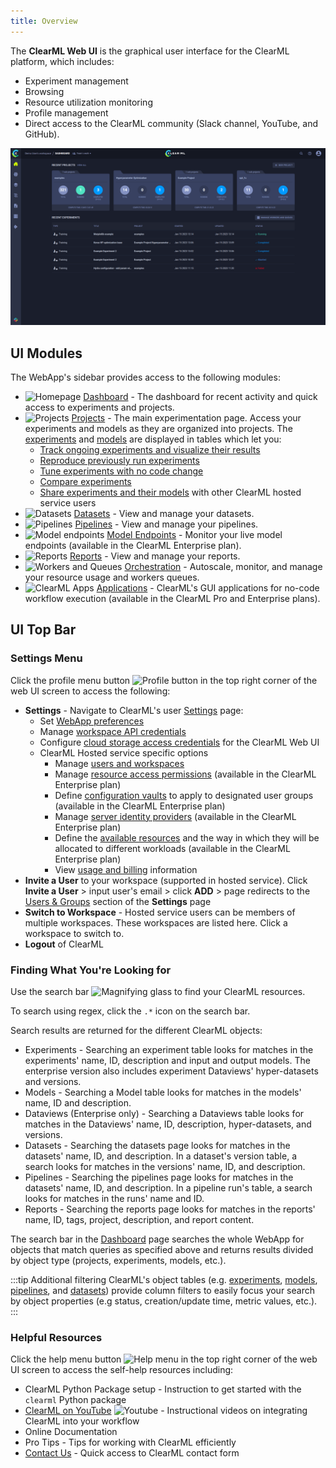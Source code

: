 ```yaml
---
title: Overview
---
```


The **ClearML Web UI** is the graphical user interface for the ClearML platform, which includes:
* Experiment management
* Browsing
* Resource utilization monitoring
* Profile management
* Direct access to the ClearML community (Slack channel, YouTube, and GitHub).

![WebApp screenshots gif](../img/gif/webapp_screenshots.gif)

## UI Modules 
The WebApp's sidebar provides access to the following modules:
<ul>
  <li>
    <img src="/docs/latest/icons/ico-homepage.svg" alt="Homepage" className="icon size-md space-sm" /> <a href="webapp_home">Dashboard</a> - The dashboard for recent activity and quick access to experiments and projects.
  </li>
  <li> 
    <img src="/docs/latest/icons/ico-projects.svg" alt="Projects" className="icon size-md space-sm" />  <a href="webapp_projects_page">Projects</a> - The main experimentation page. Access your experiments and models as they are organized into projects.
  The <a href="webapp_exp_table">experiments</a> and <a href="webapp_model_table">models</a> are displayed in tables
  which let you:
    <ul>
      <li><a href="webapp_exp_track_visual">Track ongoing experiments and visualize their results</a></li>
      <li><a href="webapp_exp_reproducing">Reproduce previously run experiments</a></li>
      <li><a href="webapp_exp_tuning">Tune experiments with no code change</a></li>
      <li><a href="webapp_exp_comparing">Compare experiments</a></li>
      <li><a href="webapp_exp_sharing">Share experiments and their models</a> with other ClearML hosted service users </li>
    </ul>
  </li>
  <li>
    <img src="/docs/latest/icons/ico-side-bar-datasets.svg" alt="Datasets" className="icon size-md space-sm" /> <a href="datasets/webapp_dataset_page">Datasets</a> - View and manage your datasets. 
  </li>
  <li>
    <img src="/docs/latest/icons/ico-pipelines.svg" alt="Pipelines" className="icon size-md space-sm" /> <a href="pipelines/webapp_pipeline_page">Pipelines</a> - View and manage your pipelines.
  </li>
  <li>
    <img src="/docs/latest/icons/ico-model-endpoints.svg" alt="Model endpoints" className="icon size-md space-sm" /> <a href="webapp_model_endpoints">Model Endpoints</a> - Monitor your live model endpoints (available in the ClearML Enterprise plan).
  </li>
  <li>
    <img src="/docs/latest/icons/ico-reports.svg" alt="Reports" className="icon size-md space-sm" /> <a href="webapp_reports">Reports</a> - View and manage your reports.
  </li>
  <li>
    <img src="/docs/latest/icons/ico-workers.svg" alt="Workers and Queues" className="icon size-md space-sm" /> <a href="webapp_workers_queues">Orchestration</a> - Autoscale, monitor, and manage your resource usage and workers queues.
  </li>
  <li>
    <img src="/docs/latest/icons/ico-applications.svg" alt="ClearML Apps" className="icon size-md space-sm" /> <a href="applications/apps_overview">Applications</a> - ClearML's GUI applications for no-code workflow execution (available in the ClearML Pro and Enterprise plans).
  </li>
</ul>

## UI Top Bar 
### Settings Menu

Click the profile menu button <img src="/docs/latest/icons/ico-me.svg" alt="Profile button" className="icon size-lg space-sm" />
in the top right corner of the web UI screen to access the following:
* **Settings** - Navigate to ClearML's user [Settings](settings/webapp_settings_profile.md) page:
  * Set [WebApp preferences](settings/webapp_settings_profile.md)
  * Manage [workspace API credentials](settings/webapp_settings_profile.md#clearml-credentials)
  * Configure [cloud storage access credentials](settings/webapp_settings_profile.md#browser-cloud-storage-access) for the ClearML Web UI
  * ClearML Hosted service specific options
    * Manage [users and workspaces](settings/webapp_settings_users.md)
    * Manage [resource access permissions](settings/webapp_settings_access_rules.md) (available in the ClearML Enterprise plan)
    * Define [configuration vaults](settings/webapp_settings_admin_vaults.md) to apply to designated user groups (available in the ClearML Enterprise plan)
    * Manage [server identity providers](settings/webapp_settings_id_providers.md) (available in the ClearML Enterprise plan)
    * Define the [available resources](settings/webapp_settings_resource_configs.md) and the way in which they will be 
    allocated to different workloads (available in the ClearML Enterprise plan)
    * View [usage and billing](settings/webapp_settings_usage_billing.md) information
* **Invite a User** to your workspace (supported in hosted service). Click **Invite a User** > input user's 
email > click **ADD** > page redirects to the [Users & Groups](settings/webapp_settings_users.md#user-groups) section of 
  the **Settings** page 
* **Switch to Workspace** - Hosted service users can be members of multiple workspaces. These workspaces are listed here. 
  Click a workspace to switch to.
* **Logout** of ClearML 

### Finding What You're Looking for
Use the search bar <img src="/docs/latest/icons/ico-search.svg" alt="Magnifying glass" className="icon size-md space-sm" />
to find your ClearML resources.

To search using regex, click the `.*` icon on the search bar. 

Search results are returned for the different ClearML objects:
* Experiments - Searching an experiment table looks for matches in the experiments' name, ID, description and input and 
output models. The enterprise version also includes experiment Dataviews' hyper-datasets and versions. 
* Models - Searching a Model table looks for matches in the models' name, ID and description.
* Dataviews (Enterprise only) - Searching a Dataviews table looks for matches in the Dataviews' name, ID, description, 
hyper-datasets, and versions.
* Datasets - Searching the datasets page looks for matches in the datasets' name, ID, and description. In a dataset's
version table, a search looks for matches in the versions' name, ID, and description. 
* Pipelines - Searching the pipelines page looks for matches in the datasets' name, ID, and description. In a pipeline
run's table, a search looks for matches in the runs' name and ID. 
* Reports - Searching the reports page looks for matches in the reports' name, ID, tags, project, description, and 
report content.

The search bar in the [Dashboard](webapp_home.md) page searches the whole WebApp for objects that match queries as 
specified above and returns results divided by object type (projects, experiments, models, etc.). 

:::tip Additional filtering
ClearML's object tables (e.g. [experiments](webapp_exp_table.md), [models](webapp_model_table.md), [pipelines](pipelines/webapp_pipeline_table.md), 
and [datasets](datasets/webapp_dataset_page.md)) provide column filters to easily focus your search by object properties
(e.g status, creation/update time, metric values, etc.).
:::

### Helpful Resources 
Click the help menu button <img src="/docs/latest/icons/ico-help-outlined.svg" alt="Help menu" className="icon size-md space-sm" /> 
in the top right corner of the web UI screen to access the self-help resources including:
* ClearML Python Package setup - Instruction to get started with the `clearml` Python package
* [ClearML on YouTube](https://www.youtube.com/c/ClearML/featured) <img src="/docs/latest/icons/ico-youtube.svg" alt="Youtube" className="icon size-md space-sm" />  - Instructional videos on integrating ClearML into your workflow
* Online Documentation
* Pro Tips - Tips for working with ClearML efficiently
* [Contact Us](https://clear.ml/contact-us) - Quick access to ClearML contact form
